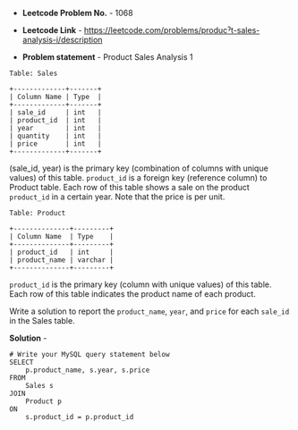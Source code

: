 - **Leetcode Problem No.** - 1068

- **Leetcode Link** - https://leetcode.com/problems/producˀt-sales-analysis-i/description
- **Problem statement** - Product Sales Analysis 1
```
Table: Sales

+-------------+-------+
| Column Name | Type  |
+-------------+-------+
| sale_id     | int   |
| product_id  | int   |
| year        | int   |
| quantity    | int   |
| price       | int   |
+-------------+-------+
```
(sale_id, year) is the primary key (combination of columns with unique values) of this table.
`product_id` is a foreign key (reference column) to Product table.
Each row of this table shows a sale on the product `product_id` in a certain year.
Note that the price is per unit.
 
```
Table: Product

+--------------+---------+
| Column Name  | Type    |
+--------------+---------+
| product_id   | int     |
| product_name | varchar |
+--------------+---------+
```
`product_id` is the primary key (column with unique values) of this table.
Each row of this table indicates the product name of each product.
 

Write a solution to report the `product_name`, `year`, and `price` for each `sale_id` in the Sales table.

**Solution** -
```
# Write your MySQL query statement below
SELECT 
    p.product_name, s.year, s.price
FROM 
    Sales s
JOIN 
    Product p
ON
    s.product_id = p.product_id
```